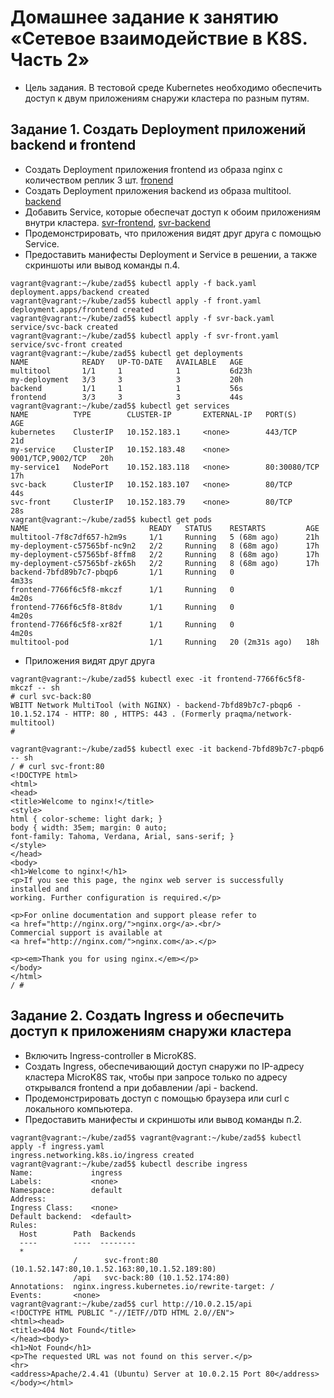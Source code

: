 # Домашнее задание к занятию «Сетевое взаимодействие в K8S. Часть 2»
- Цель задания. В тестовой среде Kubernetes необходимо обеспечить доступ к двум приложениям снаружи кластера по разным путям.
## Задание 1. Создать Deployment приложений backend и frontend
- Создать Deployment приложения frontend из образа nginx с количеством реплик 3 шт. [fronend]()
- Создать Deployment приложения backend из образа multitool. [backend]()
- Добавить Service, которые обеспечат доступ к обоим приложениям внутри кластера. [svr-frontend](), [svr-backend]()
- Продемонстрировать, что приложения видят друг друга с помощью Service.
- Предоставить манифесты Deployment и Service в решении, а также скриншоты или вывод команды п.4.
```
vagrant@vagrant:~/kube/zad5$ kubectl apply -f back.yaml
deployment.apps/backend created
vagrant@vagrant:~/kube/zad5$ kubectl apply -f front.yaml
deployment.apps/frontend created
vagrant@vagrant:~/kube/zad5$ kubectl apply -f svr-back.yaml
service/svc-back created
vagrant@vagrant:~/kube/zad5$ kubectl apply -f svr-front.yaml
service/svc-front created
vagrant@vagrant:~/kube/zad5$ kubectl get deployments
NAME            READY   UP-TO-DATE   AVAILABLE   AGE
multitool       1/1     1            1           6d23h
my-deployment   3/3     3            3           20h
backend         1/1     1            1           56s
frontend        3/3     3            3           44s
vagrant@vagrant:~/kube/zad5$ kubectl get services
NAME          TYPE        CLUSTER-IP       EXTERNAL-IP   PORT(S)             AGE
kubernetes    ClusterIP   10.152.183.1     <none>        443/TCP             21d
my-service    ClusterIP   10.152.183.48    <none>        9001/TCP,9002/TCP   20h
my-service1   NodePort    10.152.183.118   <none>        80:30080/TCP        17h
svc-back      ClusterIP   10.152.183.107   <none>        80/TCP              44s
svc-front     ClusterIP   10.152.183.79    <none>        80/TCP              28s
vagrant@vagrant:~/kube/zad5$ kubectl get pods
NAME                           READY   STATUS    RESTARTS         AGE
multitool-7f8c7df657-h2m9s     1/1     Running   5 (68m ago)      21h
my-deployment-c57565bf-nc9n2   2/2     Running   8 (68m ago)      17h
my-deployment-c57565bf-8ffm8   2/2     Running   8 (68m ago)      17h
my-deployment-c57565bf-zk65h   2/2     Running   8 (68m ago)      17h
backend-7bfd89b7c7-pbqp6       1/1     Running   0                4m33s
frontend-7766f6c5f8-mkczf      1/1     Running   0                4m20s
frontend-7766f6c5f8-8t8dv      1/1     Running   0                4m20s
frontend-7766f6c5f8-xr82f      1/1     Running   0                4m20s
multitool-pod                  1/1     Running   20 (2m31s ago)   18h
```
- Приложения видят друг друга
```
vagrant@vagrant:~/kube/zad5$ kubectl exec -it frontend-7766f6c5f8-mkczf -- sh
# curl svc-back:80
WBITT Network MultiTool (with NGINX) - backend-7bfd89b7c7-pbqp6 - 10.1.52.174 - HTTP: 80 , HTTPS: 443 . (Formerly praqma/network-multitool)
#
```
```
vagrant@vagrant:~/kube/zad5$ kubectl exec -it backend-7bfd89b7c7-pbqp6 -- sh
/ # curl svc-front:80
<!DOCTYPE html>
<html>
<head>
<title>Welcome to nginx!</title>
<style>
html { color-scheme: light dark; }
body { width: 35em; margin: 0 auto;
font-family: Tahoma, Verdana, Arial, sans-serif; }
</style>
</head>
<body>
<h1>Welcome to nginx!</h1>
<p>If you see this page, the nginx web server is successfully installed and
working. Further configuration is required.</p>

<p>For online documentation and support please refer to
<a href="http://nginx.org/">nginx.org</a>.<br/>
Commercial support is available at
<a href="http://nginx.com/">nginx.com</a>.</p>

<p><em>Thank you for using nginx.</em></p>
</body>
</html>
/ #
```
## Задание 2. Создать Ingress и обеспечить доступ к приложениям снаружи кластера
- Включить Ingress-controller в MicroK8S.
- Создать Ingress, обеспечивающий доступ снаружи по IP-адресу кластера MicroK8S так, чтобы при запросе только по адресу открывался frontend а при добавлении /api - backend.
- Продемонстрировать доступ с помощью браузера или curl с локального компьютера.
- Предоставить манифесты и скриншоты или вывод команды п.2.
```
vagrant@vagrant:~/kube/zad5$ vagrant@vagrant:~/kube/zad5$ kubectl apply -f ingress.yaml
ingress.networking.k8s.io/ingress created
vagrant@vagrant:~/kube/zad5$ kubectl describe ingress
Name:             ingress
Labels:           <none>
Namespace:        default
Address:
Ingress Class:    <none>
Default backend:  <default>
Rules:
  Host        Path  Backends
  ----        ----  --------
  *
              /      svc-front:80 (10.1.52.147:80,10.1.52.163:80,10.1.52.189:80)
              /api   svc-back:80 (10.1.52.174:80)
Annotations:  nginx.ingress.kubernetes.io/rewrite-target: /
Events:       <none>
vagrant@vagrant:~/kube/zad5$ curl http://10.0.2.15/api
<!DOCTYPE HTML PUBLIC "-//IETF//DTD HTML 2.0//EN">
<html><head>
<title>404 Not Found</title>
</head><body>
<h1>Not Found</h1>
<p>The requested URL was not found on this server.</p>
<hr>
<address>Apache/2.4.41 (Ubuntu) Server at 10.0.2.15 Port 80</address>
</body></html>
```

